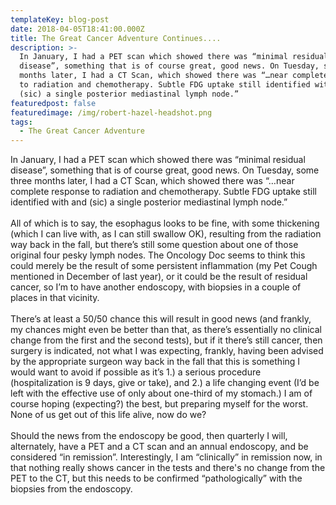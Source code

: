 ```yaml
---
templateKey: blog-post
date: 2018-04-05T18:41:00.000Z
title: The Great Cancer Adventure Continues....
description: >-
  In January, I had a PET scan which showed there was “minimal residual
  disease”, something that is of course great, good news. On Tuesday, some three
  months later, I had a CT Scan, which showed there was “…near complete response
  to radiation and chemotherapy. Subtle FDG uptake still identified with and
  (sic) a single posterior mediastinal lymph node.”
featuredpost: false
featuredimage: /img/robert-hazel-headshot.png
tags:
  - The Great Cancer Adventure
---
```

In January, I had a PET scan which showed there was “minimal residual disease”, something that is of course great, good news. On Tuesday, some three months later, I had a CT Scan, which showed there was “…near complete response to radiation and chemotherapy. Subtle FDG uptake still identified with and (sic) a single posterior mediastinal lymph node.”\
\
All of which is to say, the esophagus looks to be fine, with some thickening (which I can live with, as I can still swallow OK), resulting from the radiation way back in the fall, but there’s still some question about one of those original four pesky lymph nodes. The Oncology Doc seems to think this could merely be the result of some persistent inflammation (my Pet Cough mentioned in December of last year), or it could be the result of residual cancer, so I’m to have another endoscopy, with biopsies in a couple of places in that vicinity.\
\
There’s at least a 50/50 chance this will result in good news (and frankly, my chances might even be better than that, as there’s essentially no clinical change from the first and the second tests), but if it there’s still cancer, then surgery is indicated, not what I was expecting, frankly, having been advised by the appropriate surgeon way back in the fall that this is something I would want to avoid if possible as it’s 1.) a serious procedure (hospitalization is 9 days, give or take), and 2.) a life changing event (I’d be left with the effective use of only about one-third of my stomach.) I am of course hoping (expecting?) the best, but preparing myself for the worst. None of us get out of this life alive, now do we?\
\
Should the news from the endoscopy be good, then quarterly I will, alternately, have a PET and a CT scan and an annual endoscopy, and be considered “in remission”. Interestingly, I am “clinically” in remission now, in that nothing really shows cancer in the tests and there's no change from the PET to the CT, but this needs to be confirmed “pathologically” with the biopsies from the endoscopy.
